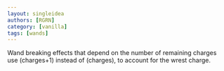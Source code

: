 ```yaml
---
layout: singleidea
authors: [RGRN]
category: [vanilla]
tags: [wands]
---
```

Wand breaking effects that depend on the number of remaining charges use (charges+1) instead of (charges), to account for the wrest charge.
